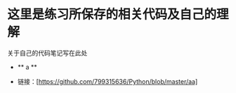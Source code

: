 # 这里是练习所保存的相关代码及自己的理解
关于自己的代码笔记写在此处
* ** a **
- 链接：[https://github.com/799315636/Python/blob/master/aa]

